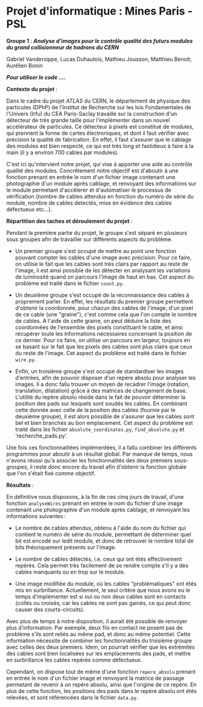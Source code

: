 # Projet d'informatique :  Mines Paris - PSL
**Groupe 1** : ***Analyse d’images pour le contrôle qualité des futurs modules du grand collisionneur de hadrons du CERN***

Gabriel Vandersippe, Lucas Duhautois, Mathieu Jousson, Matthieu Benoit, Aurélien Bonin


***Pour utiliser le code ....***


**Contexte du projet** : 

Dans le cadre du projet *ATLAS* du CERN, le département de physique des particules (DPhP) de l'Institut de Recherche sur les lois Fondamentales de l'Univers (Irfu) du CEA Paris-Saclay travaille sur la construction d'un détecteur de très grande taille pour l'implémenter dans un nouvel accélérateur de particules. Ce détecteur à pixels est constitué de modules, qui prennent la forme de cartes électroniques, et dont il faut vérifier avec précision la qualité de fabrication. En effet, il faut s'assurer que le cablage des modules est bien respecté, ce qui est très long et fastidieux à faire à la main (il y a environ 700 cables par modules). 

C'est ici qu'intervient notre projet, qui vise à apporter une aide au contrôle qualité des modules. Concrêtement notre objectif est d'aboutir à une fonction prenant en entrée le nom d'un fichier image contenant une photographie d'un module après cablage, et renvoyant des informations sur le module permetant d'accélerer et d'automatiser le processus de vérification (nombre de cables attendus en fonction du numéro de série du module, nombre de cables detectés, mise en évidence des cables défectueux etc...).


**Répartition des taches et déroulement du projet** :

Pendant la première partie du projet, le groupe s'est séparé en plusieurs sous groupes afin de travailler sur différents aspects du problème.

* Un premier groupe s'est occupé de mettre au point une fonction pouvant compter les cables d'une image avec précision. Pour ce faire, on utilise le fait que les cables sont très clairs par rapport au reste de l'image, il est ainsi possible de les détecter en analysant les variations de luminosité quand on parcours l'image de haut en bas. Cet aspect du problème est traité dans le fichier `count.py`.

* Un deuxième groupe s'est occupé de la reconnaissance des cables à proprement parler. En effet, les résultats du premier groupe permettent d'obtenir la coordonnée, pour chacun des cables de l'image, d'un pixel de ce cable (une "graine"), c'est comme cela que l'on compte le nombre de cables. A l'aide de cette graine, on peut déduire la liste des coordonnées de l'ensemble des pixels constituant le cable, et ainsi récupérer toute les informations nécessaires concernant la position de ce dernier. Pour ce faire, on utilise un parcours en largeur, toujours en se basant sur le fait que les pixels des cables sont plus clairs que ceux du reste de l'image. Cet aspect du problème est traité dans le fichier `wire.py`.

* Enfin, un troisième groupe s'est occupé de standardiser les images d'entrées, afin de pouvoir disposer d'un repère absolu pour analyser les images. Il a donc fallu trouver un moyen de recadrer l'image (rotation, translation, dilatation) grâce à des matrices de changement de base. L'utilité du repère absolu réside dans le fait de pouvoir déterminer la position des pads sur lesquels sont soudés les cables. En combinant cette donnée avec celle de la position des cables (fournie par le deuxième groupe), il est alors possible de s'assurer que les cables sont bel et bien branchés au bon emplacement. Cet aspect du problème est traité dans les fichier `absolute_coordinates.py`, `find_absolute.py` et 'recherche_pads.py'.

Une fois ces fonctionnalitées implémentées, il a fallu combiner les différents programmes pour aboutir à un résultat global. Par manque de temps, nous n'avons réussi qu'à associer les fonctionnalités des deux premiers sous-groupes, il reste donc encore du travail afin d'obtenir la fonction globale que l'on s'était fixé comme objectif.

**Résultats** :

En définitive nous disposons, à la fin de ces cinq jours de travail, d'une fonction `analyseWires` prenant en entrée le nom du fichier d'une image contenant une photographie d'un module après cablage, et renvoyant les informations suivantes :

* Le nombre de cables attendus, obtenu à l'aide du nom du fichier qui contient le numéro de série du module, permettant de déterminer quel bit est encodé sur ledit module, et donc de retrouver le nombre total de bits théoriquement présents sur l'image.

* Le nombre de cables détectés, i.e. ceux qui ont étés effectivement repérés. Cela permet très facilement de se rendre compte s'il y a des cables manquants ou en trop sur le module.

* Une image modifiée du module, où les cables "problématiques" ont étés mis en surbrillance. Actuellement, le seul critère que nous avons eu le temps d'implémenter est si oui ou non deux cables sont en contacts (collés ou croisés, car les cables ne sont pas gainés, ce qui peut donc causer des courts-circuits).

Avec plus de temps à notre disposition, il aurait été possible de renvoyer plus d'information. Par exemple, deux fils en contact ne posent pas de problème s'ils sont reliés au même pad, et donc au même potentiel. Cette information nécessite de combiner les fonctionnalités du troisième groupe avec celles des deux premiers. Idem, on pourrait vérifier que les extrémités des cables sont bien localisées sur les emplacements des pads, et mettre en surbrillance les cables repérés comme défectueux.

Cependant, on dispose tout de même d'une fonction `repere_absolu` prenant en entrée le nom d'un fichier image et renvoyant la matrice de passage permetant de revenir à un repère absolu, ainsi que l'origine de ce repère. En plus de cette fonction, les positions des pads dans le repère absolu ont étés relevées, et sont référencées dans le fichier `data.py`.
